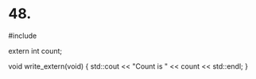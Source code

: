 # 48.
#include <iostream>
 
extern int count;
 
void write_extern(void)
{
   std::cout << "Count is " << count << std::endl;
}
